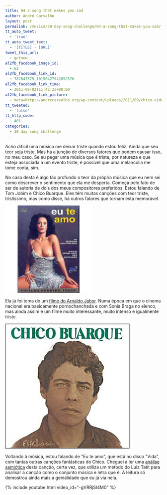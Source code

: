 ```yaml
---
title: 04 a song that makes you sad
author: André Carvalho
layout: post
permalink: /musica/30-day-song-challenge/04-a-song-that-makes-you-sad/
tt_auto_tweet:
  - 'true'
tt_auto_tweet_text:
  - '[TITLE] - [URL]'
tweet_this_url:
  - getnew
al2fb_facebook_image_id:
  - 62
al2fb_facebook_link_id:
  - 787847575_10150427942892576
al2fb_facebook_link_time:
  - 2011-09-02T11:42:33+00:00
al2fb_facebook_link_picture:
  - meta=http://andrecarvalho.org/wp-content/uploads/2011/09/chico-vida-150x150.jpg
tt_tweeted:
  - 'false'
tt_http_code:
  - 401
categories:
  - 30 day song challenge
---
```


Acho difícil uma música me deixar triste quando estou feliz. Ainda que seu teor seja triste. Mas há a junção de diversos fatores que podem causar isso, no meu caso. Se eu pegar uma música que é triste, por natureza e que esteja associada a um evento triste, é possível que uma melancolia me tome conta, sim.

No caso desta é algo tão profundo o teor da própria música que eu nem sei como descrever o sentimento que ela me desperta. Começa pelo fato de ser de autoria de dois dos meus compositores preferidos. Estou falando de Tom Jobim e Chico Buarque. Eles têm muitas canções com teor triste, tristíssimo, mas como disse, há outros fatores que tornam esta memorável.

[![Eu te amo, de Arnaldo Jabor](/wp-content/uploads/2011/09/1981-Eu-te-Amo.jpg)](/wp-content/uploads/2011/09/1981-Eu-te-Amo.jpg)

Ela já foi tema de um [filme do Arnaldo Jabor](http://www.imdb.com/title/tt0082343/). Numa época em que o cinema nacional era basicamente pornochanchada e com Sonia Braga no elenco, mas ainda assim é um filme muito interessante, muito intenso e igualmente triste.

[![Chico Buarque - Vida](/wp-content/uploads/2011/09/chico-vida.jpg)](/wp-content/uploads/2011/09/chico-vida.jpg)

Voltando à música, estou falando de "Eu te amo", que está no disco "Vida", com tantas outras canções fantásticas do Chico. Cheguei a ler uma [análise semiótica](http://www.fflch.usp.br/dl/semiotica/public/dietrich_euteamo.pdf) desta canção, certa vez, que utiliza um método do Luiz Tatit para analisar a canção como o conjunto música e letra que é. A leitura só demostrou ainda mais a genialidade que eu já via nela.

{% include youtube.html video_id="-gVRRjSI4M0" %}

